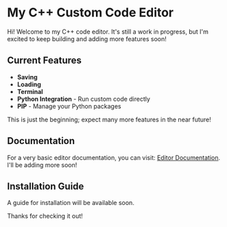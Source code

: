# My C++ Custom Code Editor

Hi! Welcome to my C++ code editor. It's still a work in progress, but I'm excited to keep building and adding more features soon!

## Current Features
- **Saving**
- **Loading**
- **Terminal**
- **Python Integration** - Run custom code directly
- **PIP** - Manage your Python packages

This is just the beginning; expect many more features in the near future!

## Documentation
For a very basic editor documentation, you can visit: [Editor Documentation](https://k754a.github.io/Editor%20Documentation). I'll be adding more soon!

## Installation Guide
A guide for installation will be available soon.

Thanks for checking it out!

